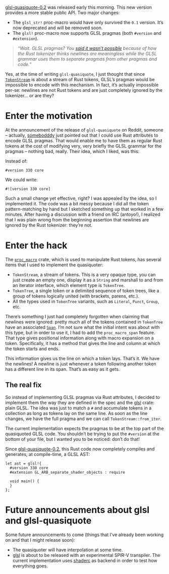 [glsl-quasiquote-0.2] was released early this morning. This new version provides a more stable
public API. Two major changes:

  - The `glsl_str!` proc-macro would have only survived the `0.1` version. It’s now deprecated and
    will be removed soon.
  - The `glsl!` proc-macro now supports GLSL pragmas (both `#version` and `#extension`).

> *“Wait. GLSL pragmas? You [said it wasn’t possible](https://phaazon.net/blog/glsl-quasiquoting#enter-the-nice-solution-quasiquoting)
> because of how the Rust tokenizer thinks newlines are meaningless while the GLSL grammar uses them
> to separate pragmas from other pragmas and code.”*

Yes, at the time of writing `glsl-quasiquote`, I just thought that since [`TokenStream`] is about a
stream of Rust tokens, GLSL’s pragmas would be impossible to encode with this mechanism. In fact,
it’s actually impossible per-se: newlines are not Rust tokens and are just completely ignored by the
tokenizer… or are they?

# Enter the motivation

At the announcement of the release of `glsl-quasiquote` on Reddit, someone – actually,
[somebodddy](https://www.reddit.com/r/rust/comments/9lo9s4/glsl_quasiquoting_in_rust/e78nf85) just
pointed out that I could use Rust attributes to encode GLSL pragmas. That would enable me to have
them as regular Rust tokens at the cost of modifying very, very briefly the GLSL grammar for the
pragmas – nothing bad, really. Their idea, which I liked, was this:

Instead of:

```
#version 330 core
```

We could write:

```
#![version 330 core]
```

Such a small change yet effective, right? I was appealed by the idea, so I implemented it. The code
was a bit messy because I did all the token pattern-matching by hand but I sketched something up
that worked in a few minutes. After having a discussion with a friend on IRC (antoyo!), I realized
that I was plain wrong from the beginning assertion that newlines are ignored by the Rust tokenizer:
they’re not.

# Enter the hack

The [`proc_macro`] crate, which is used to manipulate Rust tokens, has several items that I used
to implement the quasiquoter:

  - `TokenStream`, a stream of tokens. This is a very opaque type, you can just create an empty one,
    display it as a `String` and marshall to and from an iterator interface, which element type is
    `TokenTree`.
  - `TokenTree`, a single token or a delimited sequence of token trees, like a group of tokens
    logically united (with brackets, parens, etc.).
  - All the types used in `TokenTree` variants, such as `Literal`, `Punct`, `Group`, etc.

There’s something I just had completely forgotten when claiming that newlines were ignored: pretty
much all of the tokens contained in `TokenTree` have an associated [`Span`]. I’m not sure what the
initial intent was about with this type, but in order to use it, I had to add the `proc_macro_span`
feature. That type gives positional information along with macro expansion on a token. Specifically,
it has a method that gives the line and column at which the token starts and ends.

This information gives us the line on which a token lays. That’s it. We have the newlines! A newline
is just whenever a token following another token has a different line in its span. That’s as easy as
it gets.

## The real fix

So instead of implementing GLSL pragmas via Rust attributes, I decided to implement them the way
they are defined in the spec and the [glsl] crate: plain GLSL. The idea was just to match a `#` and
accumulate tokens in a collection as long as tokens lay on the same line. As soon as the line
changes, we have the full pragma and we can call `TokenStream::from_iter`.

The current implementation expects the pragmas to be at the top part of the quasiquoted GLSL code.
You shouldn’t be trying to put the `#version` at the bottom of your file, but I wanted you to be
noticed: don’t do that!

Since [glsl-quasiquote-0.2], this Rust code now completely compiles and generates, at compile-time,
a GLSL AST:

```
let ast = glsl!{
  #version 330 core
  #extension GL_ARB_separate_shader_objects : require

  void main() {
  }
};
```

# Future announcements about glsl and glsl-quasiquote 

Some future announcements to come (things that I’ve already been working on and that I might release
soon):

  - The quasiquoter will have interpolation at some time.
  - [glsl] is about to be released with an experimental SPIR-V transpiler. The current
    implementation uses [shaderc] as backend in order to test how everything goes.

[glsl-quasiquote-0.2]: https://crates.io/crates/glsl-quasiquote/0.2.0
[`TokenStream`]: https://doc.rust-lang.org/proc_macro/struct.TokenStream.html
[`proc_macro`]: https://doc.rust-lang.org/proc_macro/index.html
[`Span`]: https://doc.rust-lang.org/proc_macro/struct.Span.html
[glsl]: https://crates.io/crates/glsl
[shaderc]: https://crates.io/crates/shaderc
